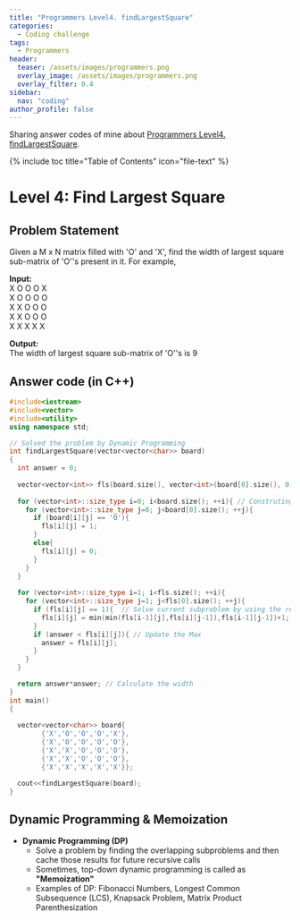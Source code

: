 ```yaml
---
title: "Programmers Level4. findLargestSquare"
categories:
  - Coding challenge
tags:
  - Programmers
header:
  teaser: /assets/images/programmers.png
  overlay_image: /assets/images/programmers.png
  overlay_filter: 0.4
sidebar:
  nav: "coding"
author_profile: false
---
```


Sharing answer codes of mine about [Programmers Level4. findLargestSquare](https://programmers.co.kr/learn/challenge_codes/187).

{% include toc title="Table of Contents" icon="file-text" %}

# Level 4: Find Largest Square

## Problem Statement
Given a M x N matrix filled with 'O' and 'X', find the width of largest square sub-matrix of 'O''s present in it.
For example,

**Input:**<br/>
X O O O X <br/>
X O O O O <br/>
X X O O O <br/>
X X O O O <br/>
X X X X X <br/>

**Output:**<br/>
The width of largest square sub-matrix of 'O''s is 9

## Answer code (in C++) 

```cpp
#include<iostream>
#include<vector>
#include<utility>
using namespace std;

// Solved the problem by Dynamic Programming
int findLargestSquare(vector<vector<char>> board)
{
  int answer = 0;
  
  vector<vector<int>> fls(board.size(), vector<int>(board[0].size(), 0));
    
  for (vector<int>::size_type i=0; i<board.size(); ++i){ // Construting a new matrix for scores
    for (vector<int>::size_type j=0; j<board[0].size(); ++j){
      if (board[i][j] == 'O'){
        fls[i][j] = 1;
      }
      else{
        fls[i][j] = 0;
      }
    } 
  }
  
  for (vector<int>::size_type i=1; i<fls.size(); ++i){
    for (vector<int>::size_type j=1; j<fls[0].size(); ++j){
      if (fls[i][j] == 1){  // Solve current subproblem by using the result of previous subproblem
        fls[i][j] = min(min(fls[i-1][j],fls[i][j-1]),fls[i-1][j-1])+1; // Check left, up, up-left
      }
      if (answer < fls[i][j]){ // Update the Max
        answer = fls[i][j];
      }
    } 
  }

  return answer*answer; // Calculate the width
}
int main()
{
  
  vector<vector<char>> board{
        {'X','O','O','O','X'},
        {'X','O','O','O','O'},
        {'X','X','O','O','O'},
        {'X','X','O','O','O'},
        {'X','X','X','X','X'}};

  cout<<findLargestSquare(board);
}

```

## Dynamic Programming & Memoization
- **Dynamic Programming (DP)**
  - Solve a problem by finding the overlapping subproblems and then cache those results for future recursive calls
  - Sometimes, top-down dynamic programming is called as **"Memoization"**  
  - Examples of DP: Fibonacci Numbers, Longest Common Subsequence (LCS), Knapsack Problem, Matrix Product Parenthesization